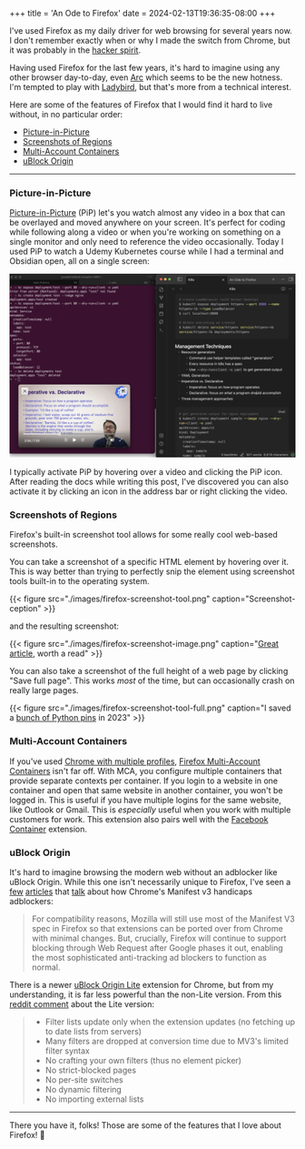 +++
title = 'An Ode to Firefox'
date = 2024-02-13T19:36:35-08:00
+++

I've used Firefox as my daily driver for web browsing for several years now. I don't remember exactly when or why I made the switch from Chrome, but it was probably in the [hacker spirit](https://en.wikipedia.org/wiki/Hacker_culture).

Having used Firefox for the last few years, it's hard to imagine using any other browser day-to-day, even [Arc](https://arc.net/) which seems to be the new hotness. I'm tempted to play with [Ladybird](https://awesomekling.github.io/Ladybird-a-new-cross-platform-browser-project/), but that's more from a technical interest.

Here are some of the features of Firefox that I would find it hard to live without, in no particular order:

- [Picture-in-Picture](#picture-in-picture)
- [Screenshots of Regions](#screenshots-of-regions)
- [Multi-Account Containers](#multi-account-containers)
- [uBlock Origin](#ublock-origin)

---

### Picture-in-Picture

[Picture-in-Picture](https://support.mozilla.org/en-US/kb/about-picture-picture-firefox) (PiP) let's you watch almost any video in a box that can be overlayed and moved anywhere on your screen. It's perfect for coding while following along a video or when you're working on something on a single monitor and only need to reference the video occasionally. Today I used PiP to watch a Udemy Kubernetes course while I had a terminal and Obsidian open, all on a single screen:

![Firefox PiP example](./images/firefox-pip.png)

I typically activate PiP by hovering over a video and clicking the PiP icon. After reading the docs while writing this post, I've discovered you can also activate it by clicking an icon in the address bar or right clicking the video.

### Screenshots of Regions

Firefox's built-in screenshot tool allows for some really cool web-based screenshots.

You can take a screenshot of a specific HTML element by hovering over it. This is way better than trying to perfectly snip the element using screenshot tools built-in to the operating system.

{{< figure src="./images/firefox-screenshot-tool.png" caption="Screenshot-ception" >}}

and the resulting screenshot:

{{< figure src="./images/firefox-screenshot-image.png" caption="[Great article](https://chriswarrick.com/blog/2024/01/15/python-packaging-one-year-later/), worth a read" >}}

You can also take a screenshot of the full height of a web page by clicking "Save full page". This works _most_ of the time, but can occasionally crash on really large pages.

{{< figure src="./images/firefox-screenshot-tool-full.png" caption="I saved a [bunch of Python pins](https://app.josephriddle.com/?title=&author=&created_after=2023-01-01T00%3A00&created_before=2023-12-31T23%3A59&new_tags=58) in 2023" >}}

### Multi-Account Containers

If you've used [Chrome with multiple profiles](https://support.google.com/chrome/answer/2364824), [Firefox Multi-Account Containers](https://support.mozilla.org/en-US/kb/containers) isn't far off. With MCA, you configure multiple containers that provide separate contexts per container. If you login to a website in one container and open that same website in another container, you won't be logged in. This is useful if you have multiple logins for the same website, like Outlook or Gmail. This is _especially_ useful when you work with multiple customers for work. This extension also pairs well with the [Facebook Container](https://support.mozilla.org/en-US/kb/facebook-container-prevent-facebook-tracking) extension.

### uBlock Origin

It's hard to imagine browsing the modern web without an adblocker like uBlock Origin. While this one isn't necessarily unique to Firefox, I've seen a [few](https://www.theverge.com/2023/11/16/23964509/google-manifest-v3-rollout-ad-blockers) [articles](https://www.theverge.com/2022/6/10/23131029/mozilla-ad-blocking-firefox-google-chrome-privacy-manifest-v3-web-request) that [talk](https://9to5google.com/2023/11/16/chrome-extensions-disabled/) about how Chrome's Manifest v3 handicaps adblockers:

> For compatibility reasons, Mozilla will still use most of the Manifest V3 spec in Firefox so that extensions can be ported over from Chrome with minimal changes. But, crucially, Firefox will continue to support blocking through Web Request after Google phases it out, enabling the most sophisticated anti-tracking ad blockers to function as normal.

There is a newer [uBlock Origin Lite](https://chromewebstore.google.com/detail/ublock-origin-lite/ddkjiahejlhfcafbddmgiahcphecmpfh) extension for Chrome, but from my understanding, it is far less powerful than the non-Lite version. From this [reddit comment](https://www.reddit.com/r/uBlockOrigin/comments/1067als/comment/j3h00xj) about the Lite version:

> - Filter lists update only when the extension updates (no fetching up to date lists from servers)
> - Many filters are dropped at conversion time due to MV3's limited filter syntax
> - No crafting your own filters (thus no element picker)
> - No strict-blocked pages
> - No per-site switches
> - No dynamic filtering
> - No importing external lists

---

There you have it, folks! Those are some of the features that I love about Firefox! 🦊 
